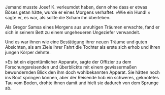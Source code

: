 Jemand musste Josef K. verleumdet haben, denn ohne dass er etwas Böses getan hätte, wurde er eines Morgens verhaftet. »Wie ein Hund! « sagte er, es war, als sollte die Scham ihn überleben.

Als Gregor Samsa eines Morgens aus unruhigen Träumen erwachte, fand er sich in seinem Bett zu einem ungeheueren Ungeziefer verwandelt.

Und es war ihnen wie eine Bestätigung ihrer neuen Träume und guten Absichten, als am Ziele ihrer Fahrt die Tochter als erste sich erhob und ihren jungen Körper dehnte.

»Es ist ein eigentümlicher Apparat«, sagte der Offizier zu dem Forschungsreisenden und überblickte mit einem gewissermaßen bewundernden Blick den ihm doch wohlbekannten Apparat. Sie hätten noch ins Boot springen können, aber der Reisende hob ein schweres, geknotetes Tau vom Boden, drohte ihnen damit und hielt sie dadurch von dem Sprunge ab.
